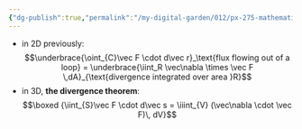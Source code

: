 ```yaml
---
{"dg-publish":true,"permalink":"/my-digital-garden/012/px-275-mathematical-methods/e-stoke-s-theorem-and-the-divergence-theorem/px-275-e2-divergence-theorem/","created":"2024-11-25T10:50:32.000+00:00","updated":"2024-11-26T10:06:14.213+00:00"}
---
```


- in 2D previously: 
$$\underbrace{\oint_{C}\vec F \cdot d\vec r}_\text{flux flowing out of a loop} = \underbrace{\iint_R \vec\nabla \times \vec F \,dA}_{\text{divergence integrated over area }R}$$
- in 3D, **the divergence theorem**: 
$$\boxed {\iint_{S}\vec F \cdot d\vec s = \iiint_{V} (\vec\nabla \cdot \vec F)\, dV}$$
